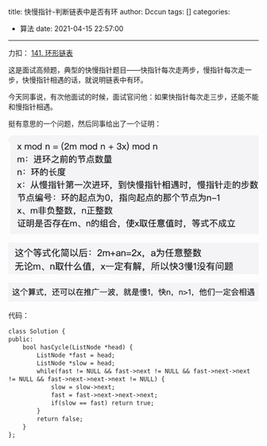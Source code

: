 title: 快慢指针-判断链表中是否有环
author: Dccun
tags: []
categories:
  - 算法
date: 2021-04-15 22:57:00
---
力扣： [141. 环形链表](https://leetcode-cn.com/problems/linked-list-cycle/)

<!--more-->

这是面试高频题，典型的快慢指针题目——快指针每次走两步，慢指针每次走一步，快慢指针相遇的话，就说明链表中有环。

今天同事说，有次他面试的时候，面试官问他：如果快指针每次走三步，还能不能和慢指针相遇。

挺有意思的一个问题，然后同事给出了一个证明：

![upload successful](/images/pasted-183.png)

![upload successful](/images/pasted-184.png)

![upload successful](/images/pasted-185.png)

代码：
```
class Solution {
public:
    bool hasCycle(ListNode *head) {
        ListNode *fast = head;
        ListNode *slow = head;
        while(fast != NULL && fast->next != NULL && fast->next->next != NULL && fast->next->next->next != NULL) {
            slow = slow->next;
            fast = fast->next->next->next;
            if(slow == fast) return true;
        }
        return false;
    }
};
```